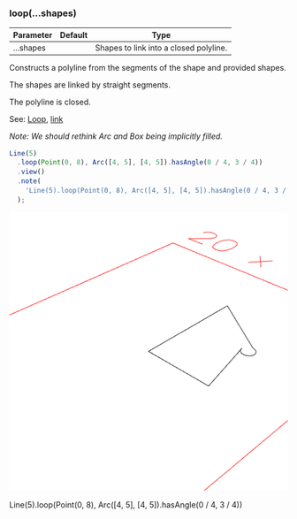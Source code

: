 ### loop(...shapes)
Parameter|Default|Type
---|---|---
|...shapes||Shapes to link into a closed polyline.

Constructs a polyline from the segments of the shape and provided shapes.

The shapes are linked by straight segments.

The polyline is closed.

See: [Loop](#https://raw.githubusercontent.com/jsxcad/JSxCAD/master/nb/api/Loop.nb), [link](#https://raw.githubusercontent.com/jsxcad/JSxCAD/master/nb/api/link.nb)

_Note: We should rethink Arc and Box being implicitly filled._

```JavaScript
Line(5)
  .loop(Point(0, 8), Arc([4, 5], [4, 5]).hasAngle(0 / 4, 3 / 4))
  .view()
  .note(
    'Line(5).loop(Point(0, 8), Arc([4, 5], [4, 5]).hasAngle(0 / 4, 3 / 4))'
  );
```

![Image](loop.md.0.png)

Line(5).loop(Point(0, 8), Arc([4, 5], [4, 5]).hasAngle(0 / 4, 3 / 4))
